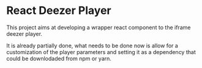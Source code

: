 # React Deezer Player

This project aims at developing a wrapper react component to the iframe deezer player.

It is already partially done, what needs to be done now is allow for a customization of the player parameters and setting it as a dependency that could be downlodaded from npm or yarn.
